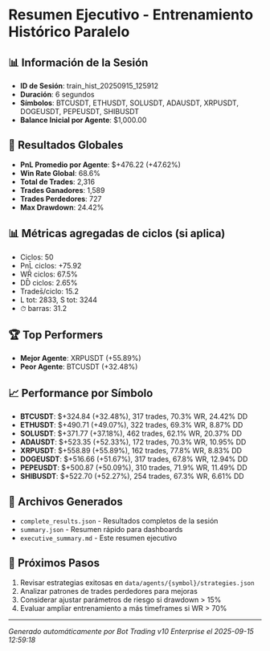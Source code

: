 # Resumen Ejecutivo - Entrenamiento Histórico Paralelo

## 📊 Información de la Sesión
- **ID de Sesión**: train_hist_20250915_125912
- **Duración**: 6 segundos
- **Símbolos**: BTCUSDT, ETHUSDT, SOLUSDT, ADAUSDT, XRPUSDT, DOGEUSDT, PEPEUSDT, SHIBUSDT
- **Balance Inicial por Agente**: $1,000.00

## 🎯 Resultados Globales
- **PnL Promedio por Agente**: $+476.22 (+47.62%)
- **Win Rate Global**: 68.6%
- **Total de Trades**: 2,316
- **Trades Ganadores**: 1,589
- **Trades Perdedores**: 727
- **Max Drawdown**: 24.42%

## 📊 Métricas agregadas de ciclos (si aplica)
- Ciclos: 50
- PnL̄ ciclos: +75.92
- WR̄ ciclos: 67.5%
- DD̄ ciclos: 2.65%
- Trades̄/ciclo: 15.2
- L tot: 2833, S tot: 3244
- ⏱̄ barras: 31.2


## 🏆 Top Performers
- **Mejor Agente**: XRPUSDT (+55.89%)
- **Peor Agente**: BTCUSDT (+32.48%)

## 📈 Performance por Símbolo
- **BTCUSDT**: $+324.84 (+32.48%), 317 trades, 70.3% WR, 24.42% DD
- **ETHUSDT**: $+490.71 (+49.07%), 322 trades, 69.3% WR, 8.87% DD
- **SOLUSDT**: $+371.77 (+37.18%), 462 trades, 62.1% WR, 20.37% DD
- **ADAUSDT**: $+523.35 (+52.33%), 172 trades, 70.3% WR, 10.95% DD
- **XRPUSDT**: $+558.89 (+55.89%), 162 trades, 77.8% WR, 8.83% DD
- **DOGEUSDT**: $+516.66 (+51.67%), 317 trades, 67.8% WR, 12.94% DD
- **PEPEUSDT**: $+500.87 (+50.09%), 310 trades, 71.9% WR, 11.49% DD
- **SHIBUSDT**: $+522.70 (+52.27%), 254 trades, 67.3% WR, 6.61% DD

## 📁 Archivos Generados
- `complete_results.json` - Resultados completos de la sesión
- `summary.json` - Resumen rápido para dashboards
- `executive_summary.md` - Este resumen ejecutivo

## 🎯 Próximos Pasos
1. Revisar estrategias exitosas en `data/agents/{symbol}/strategies.json`
2. Analizar patrones de trades perdedores para mejoras
3. Considerar ajustar parámetros de riesgo si drawdown > 15%
4. Evaluar ampliar entrenamiento a más timeframes si WR > 70%

---
*Generado automáticamente por Bot Trading v10 Enterprise el 2025-09-15 12:59:18*
